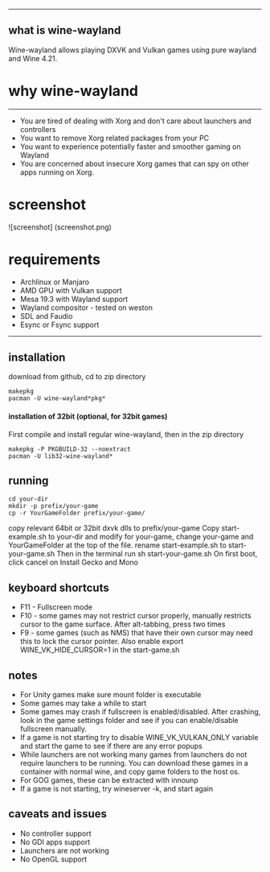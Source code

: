 ----
## what is wine-wayland

Wine-wayland allows playing DXVK and Vulkan games using pure wayland and Wine 4.21.

# why wine-wayland
----
 * You are tired of dealing with Xorg and don't care about launchers and controllers
 * You want to remove Xorg related packages from your PC
 * You want to experience potentially faster and smoother gaming on Wayland
 * You are concerned about insecure Xorg games that can spy on other apps running on Xorg.

# screenshot

![screenshot] (screenshot.png)

# requirements

 * Archlinux or Manjaro
 * AMD GPU with Vulkan support
 * Mesa 19.3 with Wayland support
 * Wayland compositor - tested on weston 
 * SDL and Faudio
 * Esync or Fsync support

----
## installation

download from github, cd to zip directory

    makepkg
    pacman -U wine-wayland*pkg*


#### installation of 32bit (optional, for 32bit games)

First compile and install regular wine-wayland, then in the zip directory

    makepkg -P PKGBUILD-32 --noextract
    pacman -U lib32-wine-wayland*

## running

    cd your-dir
    mkdir -p prefix/your-game
    cp -r YourGameFolder prefix/your-game/
   
copy relevant 64bit or 32bit dxvk dlls to prefix/your-game
Copy start-example.sh to your-dir and modify for your-game, change your-game and YourGameFolder at the top of the file.
rename start-example.sh to start-your-game.sh
Then in the terminal run sh start-your-game.sh
On first boot, click cancel on Install Gecko and Mono


## keyboard shortcuts

* F11 - Fullscreen mode
* F10 - some games may not restrict cursor properly, manually restricts cursor to the game surface. After alt-tabbing, press two times
* F9 - some games (such as NMS) that have their own cursor may need this to lock the cursor pointer. Also enable export WINE_VK_HIDE_CURSOR=1 in the start-game.sh


## notes
* For Unity games make sure mount  folder is executable
* Some games may take a while to start
* Some games may crash if fullscreen is enabled/disabled. After crashing, look in the game settings folder and see if you can enable/disable fullscreen manually.
* If a game is not starting try to disable WINE\_VK\_VULKAN_ONLY variable and start the game to see if there are any error popups 
* While launchers are not working many games from launchers do not require launchers to be running. You can download these games in a container with normal wine, and copy game folders to the host os.
* For GOG games, these can be extracted with innounp
* If a game is not starting, try wineserver -k, and start again

## caveats and issues

* No controller support
* No GDI apps support
* Launchers are not working
* No OpenGL support

